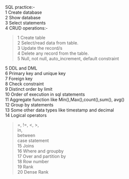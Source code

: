 SQL practice:-     <br>
1 Create database   <br>
2 Show database    <br>
3 Select statements   <br>
4 CRUD operations:-     <br>

>   1 Create table    <br>
>   2 Select/read data from table.    <br>
>   3 Update the record/s         <br>
>   4 Delete any record from the table.    <br>
>   5 Null, not null, auto_increment, default constraint    <br>

5 DDL and DML      <br>
6 Primary key and unique key    <br>
7 Foreign key                         <br>
8 Check constraint                  <br>
9 Distinct order by limit                     <br>
10 Order of execution in sql statements    <br>
11 Aggregate function like Min(),Max(),count(),sum(), avg()   <br>
12 Group by statements    <br>
13 Some other data types like timestamp and decimal     <br>
14 Logical operators        <br>
> =, !=, <, >,    <br>
> in, <br>
> between  <br>
> case statement        <br>
15 Joins      <br>
16 Where and groupby   <br>
17 Over and partition by    <br>
18 Row number       <br>
19 Rank         <br>
20 Dense Rank
